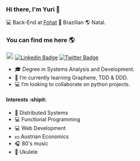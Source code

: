 ### Hi there, I'm Yuri 👋

💻 Back-End at [Fohat](fohat.co) 🏡 Brazilian 🌎 Natal.

### You can find me here 🌎

<a href="https://dev.to/yurishenrique"><img src="https://img.shields.io/badge/DEV.TO-%230A0A0A.svg?&style=for-the-badge&logo=dev-dot-to&logoColor=white" height=20></a>
[![Linkedin Badge](https://img.shields.io/badge/-yuriscosta-blue?style=flat-square&logo=Linkedin&logoColor=white&link=https://www.linkedin.com/in/yuriscosta)](https://www.linkedin.com/in/yuriscosta)
[![Twitter Badge](https://img.shields.io/twitter/follow/_yurisales?style=social)](https://twitter.com/_yurisales)

- :mortar_board: Degree in Systems Analysis and Development.
- 🌱 I’m currently learning Graphene, TDD & DDD.
- :computer: I’m looking to collaborate on python projects.

#### Interests :shipit:
- :book: Distributed Systems
- :computer: Functional Programming
- :computer: Web Development
- :dollar: Austrian Economics
- :headphones: 80's music
- :guitar: Ukulele
